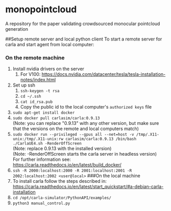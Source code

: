 # monopointcloud
A repository for the paper validating crowdsourced monocular pointcloud generation

##Setup remote server and local python client
To start a remote server for carla and start agent from local computer:
### On the remote machine
1. Install nvidia drivers on the server 
   1. For V100: https://docs.nvidia.com/datacenter/tesla/tesla-installation-notes/index.html
2. Set up ssh 
   1. `ssh-keygen -t rsa`
   2. `cd ~/.ssh`
   3. `cat id_rsa.pub`
   4. Copy the public id to the local computer's `authorized keys` file
3. `sudo apt-get install docker`
4. `sudo docker pull carlasim/carla:0.9.13`<br>
(Note: you can replace "0.9.13" with any other version, but make sure that the versions on the remote and local computers match)
5. `sudo docker run --privileged --gpus all --net=host -v /tmp/.X11-unix:/tmp/.X11-unix:rw carlasim/carla:0.9.13 /bin/bash ./CarlaUE4.sh -RenderOffScreen` <br>
(Note: replace 0.9.13 with the installed version)<br>
(Note: -RenderOffScreen starts the carla server in headless version)<br>
For further information see: https://carla.readthedocs.io/en/latest/build_docker/
6. `ssh -R 2000:localhost:2000 -R 2001:localhost:2001 -R 2002:localhost:2002 <user@local>`
###On the local machine
1. To install carla follow the steps described in: https://carla.readthedocs.io/en/latest/start_quickstart/#a-debian-carla-installation 
2. `cd /opt/carla-simulator/PythonAPI/examples/`
3. `python3 manual_control.py`